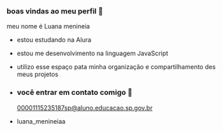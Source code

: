 ### boas vindas ao meu perfil 💖

 meu nome é Luana menineia 

- estou estudando na Alura
- estou me desenvolvimento na linguagem JavaScript
- utilizo esse espaço pata minha organização e compartilhamento des meus projetos

- ### você entrar em contato comigo 📩

  00001115235187sp@aluno.educacao.sp.gov.br

- luana_menineiaa

